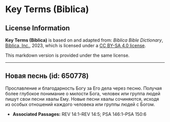 # Key Terms (Biblica)

## License Information

**Key Terms (Biblica)** is based on and adapted from: _Biblica Bible Dictionary_, [Biblica, Inc.](https://www.biblica.com/), 2023, which is licensed under a [CC BY-SA 4.0 license](https://creativecommons.org/licenses/by-sa/4.0/legalcode.en).

This markdown version is provided under the same license.



--------------------------------

## Новая песнь (id: 650778)

Прославление и благодарность Богу за Его дела через песню. Получая более глубокое понимание о милости Бога, человек или группа людей пишут свои песни хвалы Ему. Новые песни хвалы сочиняются, исходя из особых отношений каждого человека или группы людей с Богом.

* **Associated Passages:** REV 14:1–REV 14:5; PSA 146:1–PSA 150:6

